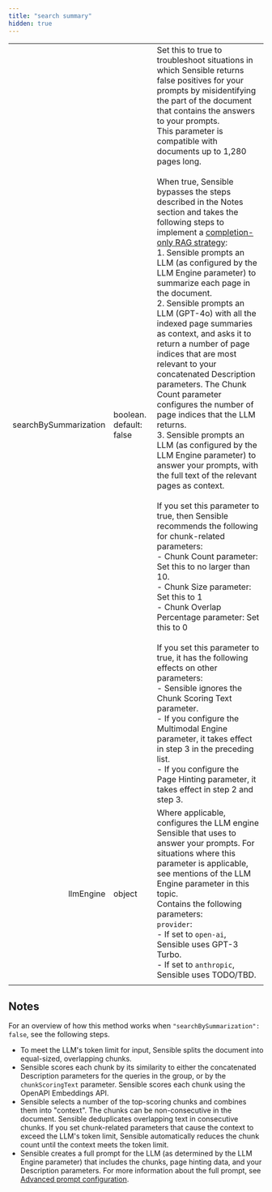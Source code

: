 ```yaml
---
title: "search summary"
hidden: true
---
```



|                       |                         |                                                              |
| --------------------: | ----------------------- | ------------------------------------------------------------ |
| searchBySummarization | boolean. default: false | Set this to true to troubleshoot situations in which Sensible returns false positives for your prompts by misidentifying the part of the document that contains the answers to your prompts. <br/>This parameter is compatible with documents up to 1,280 pages long.<br/><br/>When true, Sensible bypasses the steps described in the Notes section and takes the following steps to implement a [completion-only RAG strategy](https://www.sensible.so/blog/embeddings-vs-completions-only-rag): <br/>1. Sensible prompts an LLM (as configured by the LLM Engine parameter) to summarize each page in the document. <br/> 2. Sensible prompts an LLM (GPT-4o) with all the indexed page summaries as context, and asks it to return a number of page indices that are most relevant to your concatenated Description parameters. The Chunk Count parameter configures the number of page indices that the LLM returns. <br/>3. Sensible prompts an LLM (as configured by the LLM Engine parameter) to answer your prompts, with the full text of the relevant pages as context.<br/><br/>If you set this parameter to true, then Sensible recommends the following for chunk-related parameters:<br/>- Chunk Count parameter: Set this to no larger than 10. <br/>-  Chunk Size parameter: Set this to 1<br/>- Chunk Overlap Percentage parameter: Set this to 0<br/><br/>If you set this parameter to true, it has the following effects on other parameters:<br/>- Sensible ignores the Chunk Scoring Text parameter.<br/>- If you configure the Multimodal Engine parameter, it takes effect in step 3 in the preceding list.<br/>- If you configure the Page Hinting parameter, it takes effect in step 2 and step 3.<br/> |
|             llmEngine | object                  | Where applicable, configures the LLM engine Sensible  that uses to answer your prompts. For situations where this parameter is applicable, see mentions of the LLM Engine parameter in this topic.  <br/>Contains the following parameters:<br/>`provider`:  <br/>- If set to `open-ai`, Sensible uses GPT-3 Turbo.  <br/> - If set to `anthropic`, Sensible uses TODO/TBD. |
|                       |                         |                                                              |



## Notes

For an overview of how this method works when `"searchBySummarization": false`, see the following steps.   

- To meet the LLM's token limit for input, Sensible splits the document into equal-sized, overlapping chunks.
- Sensible scores each chunk by its similarity to either the concatenated Description parameters for the queries in the group, or by the `chunkScoringText` parameter. Sensible scores each chunk using the OpenAPI Embeddings API.
- Sensible selects a number of the top-scoring chunks and combines them into "context". The chunks can be non-consecutive in the document. Sensible deduplicates overlapping text in consecutive chunks. If you set chunk-related parameters that cause the context to exceed the LLM's token limit, Sensible automatically reduces the chunk count until the context meets the token limit.
- Sensible creates a full prompt for the LLM (as determined by the LLM Engine parameter) that includes the chunks, page hinting data, and your Description parameters. For more information about the full prompt, see [Advanced prompt configuration](doc:prompt).





